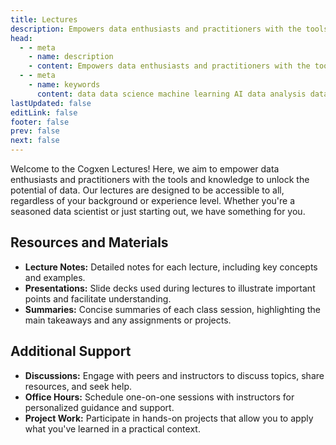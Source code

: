 ```yaml
---
title: Lectures
description: Empowers data enthusiasts and practitioners with the tools and knowledge to unlock the potential of data.
head:
  - - meta
    - name: description
    - content: Empowers data enthusiasts and practitioners with the tools and knowledge to unlock the potential of data.
  - - meta
    - name: keywords
      content: data data science machine learning AI data analysis data-driven data enthusiasts data practitioners
lastUpdated: false
editLink: false
footer: false
prev: false
next: false
---
```


<ImageCard 
  img_url="https://i.imgur.com/DUVh9qH.png" 
/>

Welcome to the Cogxen Lectures! Here, we aim to empower data enthusiasts and practitioners with the tools and knowledge to unlock the potential of data. Our lectures are designed to be accessible to all, regardless of your background or experience level. Whether you're a seasoned data scientist or just starting out, we have something for you.

## Resources and Materials

- **Lecture Notes:** Detailed notes for each lecture, including key concepts and examples.
- **Presentations:** Slide decks used during lectures to illustrate important points and facilitate understanding.
- **Summaries:** Concise summaries of each class session, highlighting the main takeaways and any assignments or projects.

## Additional Support

- **Discussions:** Engage with peers and instructors to discuss topics, share resources, and seek help.
- **Office Hours:** Schedule one-on-one sessions with instructors for personalized guidance and support.
- **Project Work:** Participate in hands-on projects that allow you to apply what you've learned in a practical context.
